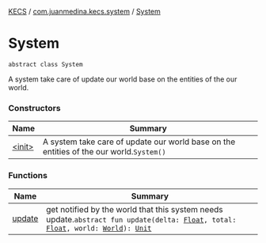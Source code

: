 [KECS](../../index.md) / [com.juanmedina.kecs.system](../index.md) / [System](./index.md)

# System

`abstract class System`

A system take care of update our world base on the entities of the our world.

### Constructors

| Name | Summary |
|---|---|
| [&lt;init&gt;](-init-.md) | A system take care of update our world base on the entities of the our world.`System()` |

### Functions

| Name | Summary |
|---|---|
| [update](update.md) | get notified by the world that this system needs update.`abstract fun update(delta: `[`Float`](https://kotlinlang.org/api/latest/jvm/stdlib/kotlin/-float/index.html)`, total: `[`Float`](https://kotlinlang.org/api/latest/jvm/stdlib/kotlin/-float/index.html)`, world: `[`World`](../../com.juanmedina.kecs.world/-world/index.md)`): `[`Unit`](https://kotlinlang.org/api/latest/jvm/stdlib/kotlin/-unit/index.html) |
